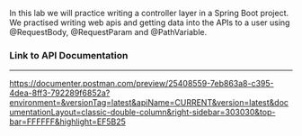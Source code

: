 In this lab we will practice writing a controller layer in a Spring Boot project. We practised writing web apis 
and getting data into the APIs to a user using @RequestBody, @RequestParam and @PathVariable. 

### Link to API Documentation ###
***
https://documenter.postman.com/preview/25408559-7eb863a8-c395-4dea-8ff3-792289f6852a?environment=&versionTag=latest&apiName=CURRENT&version=latest&documentationLayout=classic-double-column&right-sidebar=303030&top-bar=FFFFFF&highlight=EF5B25

